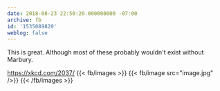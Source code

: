 ```yaml
---
date: 2018-08-23 22:50:20.000000000 -07:00
archive: fb
id: '1535089820'
weblog: false
---
```


This is great. Although most of these probably wouldn't exist without Marbury.

https://xkcd.com/2037/
{{< fb/images >}}
{{< fb/image src="image.jpg" />}}
{{< /fb/images >}}
